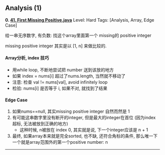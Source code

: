  
 
 
## Analysis (1)
**0. [41. First Missing Positive.java](https://github.com/awangdev/LintCode/blob/master/Java/41.%20First%20Missing%20Positive.java)**      Level: Hard      Tags: [Analysis, Array, Edge Case]
      

给一串无序数字, 有负数: 找这个array里面第一个 missing的 positive integer

missing positive integer 其实是以 [1, n] 来做比较的.

#### Array分析, index 技巧
- 用while loop, 不断地尝试把 number 送到该放的地方
- 如果 index = nums[i] 超过了nums.length, 当然就不移动了
- 注意: 检查 val != nums[val], avoid infinitely loop
- 检验: nums[i] 是否等于 i, 如果不对, 就找到了结果

#### Edge Case
1. 如果nums==null, 其实missing positive integer 自然而然是 1
1. 有可能这串数字里没有断开的integer, 但是最大的integer在首位 (因为index超标, 无法被放到正确的地方)
    - 这种时候, n被放在 index 0, 其实就是说, 下一个integer应该是 n + 1
1. 最终, 如果array本来就是完全sorted, 也不缺, 还符合角标的条件, 那么唯一下一个就是array范围外的第一个positive number: n



---

